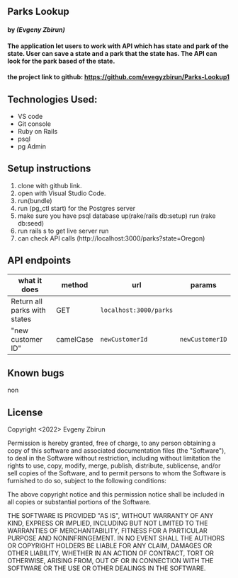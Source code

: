 ## Parks Lookup

#### by _**(Evgeny Zbirun)**_

#### The application let users to work with API which has state and park of the state. User can save a state and a park that the state has. The API can look for the park based of the state.



#### the project link to github: https://github.com/evegyzbirun/Parks-Lookup1

## Technologies Used:
* VS code
* Git console
* Ruby on Rails
* psql
* pg Admin



## Setup instructions

1. clone with github link.
2. open with Visual Studio Code.
3. run(bundle)
4. run (pg_ctl start) for the Postgres server
4. make sure you have psql database up(rake/rails db:setup) run (rake db:seed)
5. run rails s to get live server run
6. can check API calls (http://localhost:3000/parks?state=Oregon)

## API endpoints

<table>
    <thead>
      <tr>
        <th>what it does</th>
        <th>method</th>
        <th>url</th>
        <th>params</th>
      </tr>
    </thead>
    <tbody>
        <tr>
            <td>Return all parks with states</td>
            <td>GET</td>
            <td><code>localhost:3000/parks</code></td>
            <td><code></code></td>
        </tr>
        <tr>
            <td>"new customer ID"</td>
            <td>camelCase</td>
            <td><code>newCustomerId</code></td>
            <td><code>newCustomerID</code></td>
        </tr>
    </tbody>
  </table>

## Known bugs
 non

## License

Copyright <2022> Evgeny Zbirun

Permission is hereby granted, free of charge, to any person obtaining a copy of this software and associated documentation files (the "Software"), to deal in the Software without restriction, including without limitation the rights to use, copy, modify, merge, publish, distribute, sublicense, and/or sell copies of the Software, and to permit persons to whom the Software is furnished to do so, subject to the following conditions:

The above copyright notice and this permission notice shall be included in all copies or substantial portions of the Software.

THE SOFTWARE IS PROVIDED "AS IS", WITHOUT WARRANTY OF ANY KIND, EXPRESS OR IMPLIED, INCLUDING BUT NOT LIMITED TO THE WARRANTIES OF MERCHANTABILITY, FITNESS FOR A PARTICULAR PURPOSE AND NONINFRINGEMENT. IN NO EVENT SHALL THE AUTHORS OR COPYRIGHT HOLDERS BE LIABLE FOR ANY CLAIM, DAMAGES OR OTHER LIABILITY, WHETHER IN AN ACTION OF CONTRACT, TORT OR OTHERWISE, ARISING FROM, OUT OF OR IN CONNECTION WITH THE SOFTWARE OR THE USE OR OTHER DEALINGS IN THE SOFTWARE.